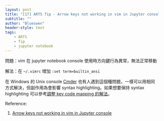 ```yaml
---
layout: post
title: "[17] ARTS Tip - Arrow keys not working in vim in Jupyter console"
subtitle: ""
author: "Blueswen"
header-style: text
tags:
    - ARTS
    - Tip
    - jupyter notebook
---
```


問題：vim 在 jupyter notebook console 使用時方向鍵行為異常，無法正常移動

解法：在 ```~/.vimrc``` 增加 ```:set term=builtin_ansi```

在 Windows 的 Unix console [Cmder](https://cmder.net/) 也有人遇到這個種問題，一樣可以用相同方式解決，但副作用為會影響 syntax highlighting。如果想要保持 syntax highlighting 可以參考[調整 key code mapping 的解法](https://github.com/microsoft/WSL/issues/1154#issuecomment-595951533)。

Reference:

1. [Arrow keys not working in vim in Jupyter console](https://github.com/jupyter/jupyter_console/issues/171)
